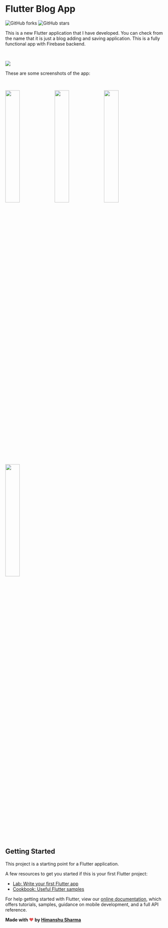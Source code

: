 # Flutter Blog App

![GitHub forks](https://img.shields.io/github/forks/himanshusharma89/Flutter-Blog-App?style=for-the-badge) ![GitHub stars](https://img.shields.io/github/stars/himanshusharma89/Flutter-Blog-App?style=for-the-badge)

This is a new Flutter application that I have developed. You can check from the name that it is just a blog adding and saving application.
This is a fully functional app with Firebase backend. 

<br>

[<img src="https://github.com/himanshusharma89/Flutter-Blog-App/blob/master/bmc-button.png">](https://www.buymeacoffee.com/himanshusharma)

These are some screenshots of the app:

<br>

<img src="https://github.com/himanshusharma89/Flutter-Blog-App/blob/master/screenshots/Screenshot_1579944824.png" width="30%"/> <img src="https://github.com/himanshusharma89/Flutter-Blog-App/blob/master/screenshots/Screenshot_1579944830.png" width="30%"/> <img src="https://github.com/himanshusharma89/Flutter-Blog-App/blob/master/screenshots/Screenshot_1579944841.png" width="30%"/> <img src="https://github.com/himanshusharma89/Flutter-Blog-App/blob/master/screenshots/Screenshot_1579944836.png" width="30%"/>

## Getting Started

This project is a starting point for a Flutter application.

A few resources to get you started if this is your first Flutter project:

- [Lab: Write your first Flutter app](https://flutter.dev/docs/get-started/codelab)
- [Cookbook: Useful Flutter samples](https://flutter.dev/docs/cookbook)

For help getting started with Flutter, view our
[online documentation](https://flutter.dev/docs), which offers tutorials,
samples, guidance on mobile development, and a full API reference.

**Made with <span style="color: #e25555;">&#9829;</span> by <a href="https://www.linkedin.com/in/himanshusharma89/">Himanshu Sharma</a>**
